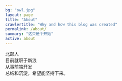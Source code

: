 ```yaml
---
bg: "owl.jpg"
layout: page
title: "About"
crawlertitle: "Why and how this blog was created"
permalink: /about/
summary: "这只是个开始"
active: about
---
```


北邮人  
目前就职于新浪  
从事前端开发  
总结和沉淀，希望能坚持下来。


<!--You can find the source code for Jekyll at
{{site.github_username}} /
[jekyll](https://github.com/jekyll/jekyll)-->
